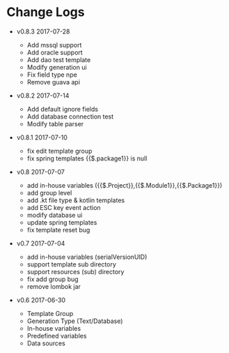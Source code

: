 # Change Logs
- v0.8.3 2017-07-28
    - Add mssql support
    - Add oracle support
    - Add dao test template
    - Modify generation ui
    - Fix field type npe
    - Remove guava api

- v0.8.2 2017-07-14
    - Add default ignore fields
    - Add database connection test
    - Modify table parser

- v0.8.1 2017-07-10
    - fix edit template group
    - fix spring templates {{$.package1}} is null

- v0.8 2017-07-07
    - add in-house variables ({{$.Project}},{{$.Module1}},{{$.Package1}})
    - add group level
    - add .kt file type & kotlin templates
    - add ESC key event action
    - modify database ui
    - update spring templates
    - fix template reset bug
    
- v0.7 2017-07-04
    - add in-house variables (serialVersionUID)
    - support template sub directory
    - support resources (sub) directory
    - fix add group bug
    - remove lombok jar
    
- v0.6 2017-06-30
    - Template Group
    - Generation Type (Text/Database)
    - In-house variables
    - Predefined variables
    - Data sources
